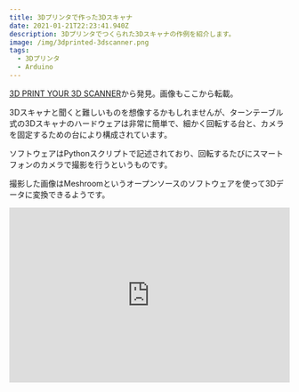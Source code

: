 ```yaml
---
title: 3Dプリンタで作った3Dスキャナ
date: 2021-01-21T22:23:41.940Z
description: 3Dプリンタでつくられた3Dスキャナの作例を紹介します。
image: /img/3dprinted-3dscanner.png
tags:
  - 3Dプリンタ
  - Arduino
---
```

[3D PRINT YOUR 3D SCANNER](https://hackaday.com/2020/02/19/3d-print-your-3d-scanner/)から発見。画像もここから転載。

3Dスキャナと聞くと難しいものを想像するかもしれませんが、ターンテーブル式の3Dスキャナのハードウェアは非常に簡単で、細かく回転する台と、カメラを固定するための台により構成されています。

ソフトウェアはPythonスクリプトで記述されており、回転するたびにスマートフォンのカメラで撮影を行うというものです。

撮影した画像はMeshroomというオープンソースのソフトウェアを使って3Dデータに変換できるようです。

<iframe width="100%" height="315" src="https://www.youtube.com/embed/ZAbJcA6COqw" frameborder="0" allow="accelerometer; autoplay; clipboard-write; encrypted-media; gyroscope; picture-in-picture" allowfullscreen></iframe>
